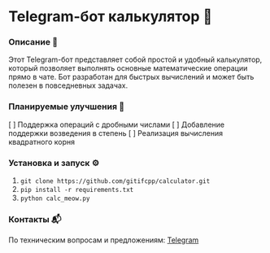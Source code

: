 # Telegram-бот калькулятор 🤖

### Описание 📝
Этот Telegram-бот представляет собой простой и удобный калькулятор, который позволяет выполнять основные математические операции прямо в чате. Бот разработан для быстрых вычислений и может быть полезен в повседневных задачах.

### Планируемые улучшения 🚀
[ ] Поддержка операций с дробными числами
[ ] Добавление поддержки возведения в степень
[ ] Реализация вычисления квадратного корня

### Установка и запуск ⚙️
1.  `git clone https://github.com/gitifcpp/calculator.git`
2.  `pip install -r requirements.txt`
3.  `python calc_meow.py`

### Контакты 📬
По техническим вопросам и предложениям: [Telegram](https://t.me/ifcpp)
